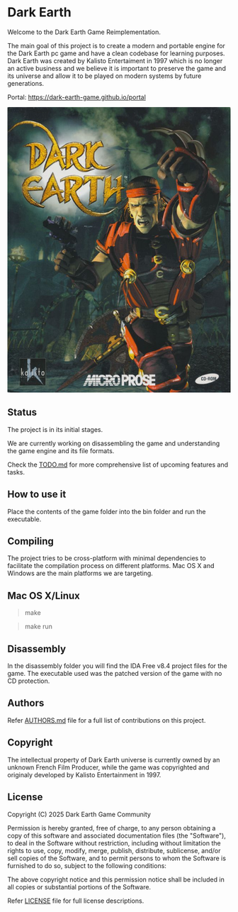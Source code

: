 # Dark Earth 

Welcome to the Dark Earth Game Reimplementation.

The main goal of this project is to create a modern and portable engine for the Dark Earth pc game and have a clean codebase for learning purposes. Dark Earth was created by Kalisto Entertaiment in 1997 which is no longer an active business and we believe it is important to preserve the game and its universe and allow it to be played on modern systems by future generations.

Portal: https://dark-earth-game.github.io/portal

![Dark Earth](assets/dark_earth_cover.jpg)

## Status

The project is in its initial stages.

We are currently working on disassembling the game and understanding the game engine and its file formats.

Check the [TODO.md](TODO.md) for more comprehensive list of upcoming features and tasks.

## How to use it

Place the contents of the game folder into the bin folder and run the executable.


## Compiling

The project tries to be cross-platform with minimal dependencies to facilitate the compilation process on different platforms. Mac OS X and Windows are the main platforms we are targeting.

## Mac OS X/Linux

> make

> make run

## Disassembly

In the disassembly folder you will find the IDA Free v8.4 project files for the game. The executable used was the patched version of the game with no CD protection.


## Authors

Refer [AUTHORS.md](AUTHORS.md) file for a full list of contributions on this project.

## Copyright

The intellectual property of Dark Earth universe is currently owned by an unknown French Film Producer, while the game was copyrighted and originaly developed by Kalisto Entertainment in 1997.

## License

Copyright (C) 2025 Dark Earth Game Community

Permission is hereby granted, free of charge, to any person obtaining a copy
of this software and associated documentation files (the "Software"), to deal
in the Software without restriction, including without limitation the rights
to use, copy, modify, merge, publish, distribute, sublicense, and/or sell
copies of the Software, and to permit persons to whom the Software is
furnished to do so, subject to the following conditions:

The above copyright notice and this permission notice shall be included in all
copies or substantial portions of the Software.

Refer [LICENSE](LICENSE) file for full license descriptions.
